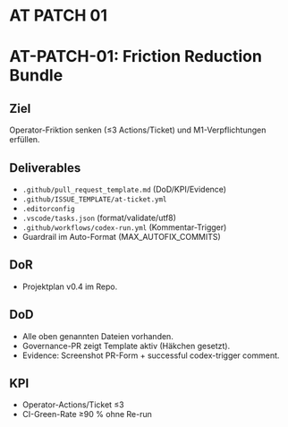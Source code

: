 # AT PATCH 01

# AT-PATCH-01: Friction Reduction Bundle

## Ziel

Operator-Friktion senken (≤3 Actions/Ticket) und M1-Verpflichtungen erfüllen.

## Deliverables

- `.github/pull_request_template.md` (DoD/KPI/Evidence)
- `.github/ISSUE_TEMPLATE/at-ticket.yml`
- `.editorconfig`
- `.vscode/tasks.json` (format/validate/utf8)
- `.github/workflows/codex-run.yml` (Kommentar-Trigger)
- Guardrail im Auto-Format (MAX_AUTOFIX_COMMITS)

## DoR

- Projektplan v0.4 im Repo.

## DoD

- Alle oben genannten Dateien vorhanden.
- Governance-PR zeigt Template aktiv (Häkchen gesetzt).
- Evidence: Screenshot PR-Form + successful codex-trigger comment.

## KPI

- Operator-Actions/Ticket ≤3
- CI-Green-Rate ≥90 % ohne Re-run
